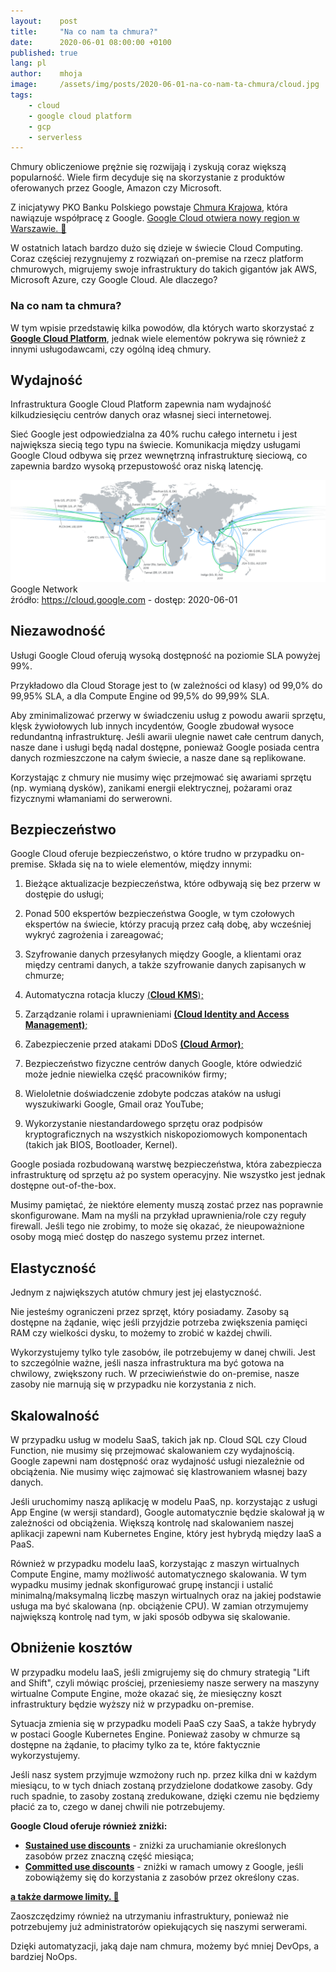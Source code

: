 ```yaml
---
layout:    post
title:     "Na co nam ta chmura?"
date:      2020-06-01 08:00:00 +0100
published: true
lang: pl
author:    mhoja
image:     /assets/img/posts/2020-06-01-na-co-nam-ta-chmura/cloud.jpg
tags:
    - cloud
    - google cloud platform
    - gcp
    - serverless
---
```


Chmury obliczeniowe prężnie się rozwijają i zyskują coraz większą popularność. Wiele firm decyduje się na skorzystanie z produktów oferowanych przez Google, Amazon czy Microsoft.

Z inicjatywy PKO Banku Polskiego powstaje [Chmura Krajowa](https://chmurakrajowa.pl/), która nawiązuje współpracę z Google. [Google Cloud otwiera nowy region w Warszawie. 🔗](https://itwiz.pl/operator-chmury-krajowej-google-cloud-otwieraja-region-google-cloud-warszawa-buduja-data-center/)

W ostatnich latach bardzo dużo się dzieje w świecie Cloud Computing. Coraz częściej rezygnujemy z rozwiązań on-premise na rzecz platform chmurowych, migrujemy swoje infrastruktury do takich gigantów jak AWS, Microsoft Azure, czy Google Cloud. Ale dlaczego?

### Na co nam ta chmura?

W tym wpisie przedstawię kilka powodów, dla których warto skorzystać z [**Google Cloud Platform**](https://cloud.google.com/), jednak wiele elementów pokrywa się również z innymi usługodawcami, czy ogólną ideą chmury.

## Wydajność

Infrastruktura Google Cloud Platform zapewnia nam wydajność kilkudziesięciu centrów danych oraz własnej sieci internetowej.

Sieć Google jest odpowiedzialna za 40% ruchu całego internetu i jest największa siecią tego typu na świecie. Komunikacja między usługami Google Cloud odbywa się przez wewnętrzną infrastrukturę sieciową, co zapewnia bardzo wysoką przepustowość oraz niską latencję.

![Google Cloud Network](/assets/img/posts/2020-06-01-na-co-nam-ta-chmura/google-cloud-network.png)
<span class="img-legend">Google Network<br />źródło: <a href="https://cloud.google.com/about/locations#network">https://cloud.google.com</a> - dostęp: 2020-06-01</span>

## Niezawodność

Usługi Google Cloud oferują wysoką dostępność na poziomie SLA powyżej 99%.

Przykładowo dla Cloud Storage jest to (w zależności od klasy) od 99,0% do 99,95% SLA, a dla Compute Engine od 99,5% do 99,99% SLA.

Aby zminimalizować przerwy w świadczeniu usług z powodu awarii sprzętu, klęsk żywiołowych lub innych incydentów, Google zbudował wysoce redundantną infrastrukturę. Jeśli awarii ulegnie nawet całe centrum danych, nasze dane i usługi będą nadal dostępne, ponieważ Google posiada centra danych rozmieszczone na całym świecie, a nasze dane są replikowane.

Korzystając z chmury nie musimy więc przejmować się awariami sprzętu (np. wymianą dysków), zanikami energii elektrycznej, pożarami oraz fizycznymi włamaniami do serwerowni.

## Bezpieczeństwo

Google Cloud oferuje bezpieczeństwo, o które trudno w przypadku on-premise. Składa się na to wiele elementów, między innymi:

1. Bieżące aktualizacje bezpieczeństwa, które odbywają się bez przerw w dostępie do usługi;

2. Ponad 500 ekspertów bezpieczeństwa Google, w tym czołowych ekspertów na świecie, którzy pracują przez całą dobę, aby wcześniej wykryć zagrożenia i zareagować;

3. Szyfrowanie danych przesyłanych między Google, a klientami oraz między centrami danych, a także szyfrowanie danych zapisanych w chmurze;

4. Automatyczna rotacja kluczy [(**Cloud KMS**);](https://cloud.google.com/kms/docs/key-rotation)

5. Zarządzanie rolami i uprawnieniami [**(Cloud Identity and Access Management)**;](https://cloud.google.com/iam)

6. Zabezpieczenie przed atakami DDoS [**(Cloud Armor)**;](https://cloud.google.com/armor)

7. Bezpieczeństwo fizyczne centrów danych Google, które odwiedzić może jednie niewielka część pracowników firmy;

8. Wieloletnie doświadczenie zdobyte podczas ataków na usługi wyszukiwarki Google, Gmail oraz YouTube;

9. Wykorzystanie niestandardowego sprzętu oraz podpisów kryptograficznych na wszystkich niskopoziomowych komponentach (takich jak BIOS, Bootloader, Kernel).

Google posiada rozbudowaną warstwę bezpieczeństwa, która zabezpiecza infrastrukturę od sprzętu aż po system operacyjny. Nie wszystko jest jednak dostępne out-of-the-box.

Musimy pamiętać, że niektóre elementy muszą zostać przez nas poprawnie skonfigurowane. Mam na myśli na przykład uprawnienia/role czy reguły firewall. Jeśli tego nie zrobimy, to może się okazać, że nieupoważnione osoby mogą mieć dostęp do naszego systemu przez internet.

## Elastyczność

Jednym z największych atutów chmury jest jej elastyczność.

Nie jesteśmy ograniczeni przez sprzęt, który posiadamy. Zasoby są dostępne na żądanie, więc jeśli przyjdzie potrzeba zwiększenia pamięci RAM czy wielkości dysku, to możemy to zrobić w każdej chwili.

Wykorzystujemy tylko tyle zasobów, ile potrzebujemy w danej chwili. Jest to szczególnie ważne, jeśli nasza infrastruktura ma być gotowa na chwilowy, zwiększony ruch. W przeciwieństwie do on-premise, nasze zasoby nie marnują się w przypadku nie korzystania z nich.

## Skalowalność

W przypadku usług w modelu SaaS, takich jak np. Cloud SQL czy Cloud Function, nie musimy się przejmować skalowaniem czy wydajnością. Google zapewni nam dostępność oraz wydajność usługi niezależnie od obciążenia. Nie musimy więc zajmować się klastrowaniem własnej bazy danych.

Jeśli uruchomimy naszą aplikację w modelu PaaS, np. korzystając z usługi App Engine (w wersji standard), Google automatycznie będzie skalował ją w zależności od obciążenia. Większą kontrolę nad skalowaniem naszej aplikacji zapewni nam Kubernetes Engine, który jest hybrydą między IaaS a PaaS.

Również w przypadku modelu IaaS, korzystając z maszyn wirtualnych Compute Engine, mamy możliwość automatycznego skalowania. W tym wypadku musimy jednak skonfigurować grupę instancji i ustalić minimalną/maksymalną liczbę maszyn wirtualnych oraz na jakiej podstawie usługa ma być skalowana (np. obciążenie CPU). W zamian otrzymujemy największą kontrolę nad tym, w jaki sposób odbywa się skalowanie.

## Obniżenie kosztów

W przypadku modelu IaaS, jeśli zmigrujemy się do chmury strategią "Lift and Shift", czyli mówiąc prościej, przeniesiemy nasze serwery na maszyny wirtualne Compute Engine, może okazać się, że miesięczny koszt infrastruktury będzie wyższy niż w przypadku on-premise.

Sytuacja zmienia się w przypadku modeli PaaS czy SaaS, a także hybrydy w postaci Google Kubernetes Engine. Ponieważ zasoby w chmurze są dostępne na żądanie, to płacimy tylko za te, które faktycznie wykorzystujemy.

Jeśli nasz system przyjmuje wzmożony ruch np. przez kilka dni w każdym miesiącu, to w tych dniach zostaną przydzielone dodatkowe zasoby. Gdy ruch spadnie, to zasoby zostaną zredukowane, dzięki czemu nie będziemy płacić za to, czego w danej chwili nie potrzebujemy.

**Google Cloud oferuje również zniżki:**

- [**Sustained use discounts**](https://cloud.google.com/compute/docs/sustained-use-discounts) - zniżki za uruchamianie określonych zasobów przez znaczną część miesiąca;
- [**Committed use discounts**](https://cloud.google.com/compute/docs/instances/signing-up-committed-use-discounts) - zniżki w ramach umowy z Google, jeśli zobowiążemy się do korzystania z zasobów przez określony czas.

[**a także darmowe limity. 🔗**](https://cloud.google.com/free)

Zaoszczędzimy również na utrzymaniu infrastruktury, ponieważ nie potrzebujemy już administratorów opiekujących się naszymi serwerami.

Dzięki automatyzacji, jaką daje nam chmura, możemy być mniej DevOps, a bardziej NoOps.
